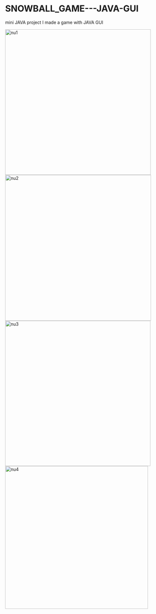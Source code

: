 # SNOWBALL_GAME---JAVA-GUI

mini JAVA project
I made a game with JAVA GUI

<img width="470" alt="nu1" src="https://user-images.githubusercontent.com/73454135/224311534-e65652a0-b233-4f8a-9467-daf1e9d9b52f.png">
<img width="471" alt="nu2" src="https://user-images.githubusercontent.com/73454135/224311551-da18737a-e63f-454c-a3f0-20cfce52d037.png">
<img width="469" alt="nu3" src="https://user-images.githubusercontent.com/73454135/224311560-47c58eff-2433-476c-8350-d328ac5f02d2.png">
<img width="461" alt="nu4" src="https://user-images.githubusercontent.com/73454135/224311564-ee1dcf02-b979-429f-a756-e2c7b9f3ee99.png">
